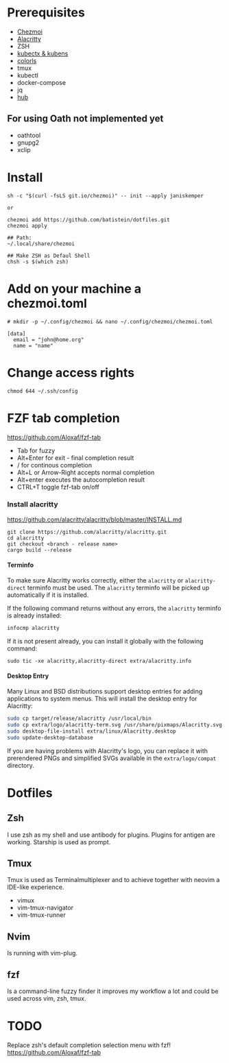 # Prerequisites

- [Chezmoi](https://github.com/twpayne/chezmoi/blob/master/docs/INSTALL.md)
- [Alacritty](https://github.com/alacritty/alacritty)
- ZSH
- [kubectx & kubens](https://github.com/ahmetb/kubectx/releases)
- [colorls](https://github.com/athityakumar/colorls)
- tmux
- kubectl
- docker-compose
- jq
- [hub](https://hub.github.com/) 

##  For using Oath not implemented yet
- oathtool
- gnupg2
- xclip

# Install 

```
sh -c "$(curl -fsLS git.io/chezmoi)" -- init --apply janiskemper

or

chezmoi add https://github.com/batistein/dotfiles.git
chezmoi apply

## Path:
~/.local/share/chezmoi

## Make ZSH as Defaul Shell 
chsh -s $(which zsh)
```

# Add on your machine a chezmoi.toml

```
# mkdir -p ~/.config/chezmoi && nano ~/.config/chezmoi/chezmoi.toml

[data]
  email = "john@home.org"
  name = "name"

```

# Change access rights
```
chmod 644 ~/.ssh/config
```

# FZF tab completion
https://github.com/Aloxaf/fzf-tab

- Tab for fuzzy
- Alt+Enter for exit - final completion result
- / for continous completion
- Alt+L or Arrow-Right accepts normal completion
- Alt+enter executes the autocompletion result
- CTRL+T toggle fzf-tab on/off

### Install alacritty

https://github.com/alacritty/alacritty/blob/master/INSTALL.md


```
git clone https://github.com/alacritty/alacritty.git
cd alacritty
git checkout <branch - release name>
cargo build --release
```

#### Terminfo

To make sure Alacritty works correctly, either the `alacritty` or
`alacritty-direct` terminfo must be used. The `alacritty` terminfo will be
picked up automatically if it is installed.

If the following command returns without any errors, the `alacritty` terminfo is
already installed:

```sh
infocmp alacritty
```

If it is not present already, you can install it globally with the following
command:

```
sudo tic -xe alacritty,alacritty-direct extra/alacritty.info
```

#### Desktop Entry

Many Linux and BSD distributions support desktop entries for adding applications
to system menus. This will install the desktop entry for Alacritty:

```sh
sudo cp target/release/alacritty /usr/local/bin 
sudo cp extra/logo/alacritty-term.svg /usr/share/pixmaps/Alacritty.svg
sudo desktop-file-install extra/linux/Alacritty.desktop
sudo update-desktop-database
```

If you are having problems with Alacritty's logo, you can replace it with
prerendered PNGs and simplified SVGs available in the `extra/logo/compat`
directory.

# Dotfiles

## Zsh
I use zsh as my shell and use antibody for plugins. Plugins for antigen are working.
Starship is used as prompt.

## Tmux
Tmux is used as Terminalmultiplexer and to achieve together with neovim a IDE-like experience. 

- vimux
- vim-tmux-navigator
- vim-tmux-runner
## Nvim
Is running with vim-plug.
## fzf
Is a command-line fuzzy finder it improves my workflow a lot and could be used across vim, zsh, tmux. 



# TODO
Replace zsh's default completion selection menu with fzf!
https://github.com/Aloxaf/fzf-tab
